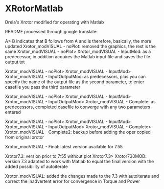 # XRotorMatlab
Drela's Xrotor modified for operating with Matlab

README processed through google translate:

A> B indicates that B follows from A and is therefore, basically, the more updated
Xrotor_modVISUAL - noPlot: removed the graphics, the rest is the same
Xrotor_modVISUAL - noPlot> Xrotor_modVISUAL - InputMod: as a predecessor, in addition acquires the Matlab input file and saves the file output.txt

Xrotor_modVISUAL - noPlot> Xrotor_modVISUAL - InputMod> Xrotor_modVISUAL - InputOutputMod: as predecessors, plus you can specify the name of the output file as the second parameter, to enter casefile you pass the third parameter

Xrotor_modVISUAL - noPlot> Xrotor_modVISUAL - InputMod> Xrotor_modVISUAL - InputOutputMod> Xrotor_modVISUAL - Complete: as predecessors, completed casefile to converge with any two parameters entered

Xrotor_modVISUAL - noPlot> Xrotor_modVISUAL - InputMod> Xrotor_modVISUAL - InputOutputMod> Xrotor_modVISUAL - Complete> Xrotor_modVISUAL - Complete2: backup before adding the oper copied from original xrotor


Xrotor_modVISUAL - Final: latest version available for 7.55

Xrotor7.3: version prior to 7:55 without plot
Xrotor7.3> Xrotor730MOD: version 7.3 adapted to work with Matlab to equal the final version with the added possibility of autoiterate

Xrotor_modVISUAL: added the changes made to the 7.3 with autoiterate and correct the inadvertent error for convergence in Torque and Power
